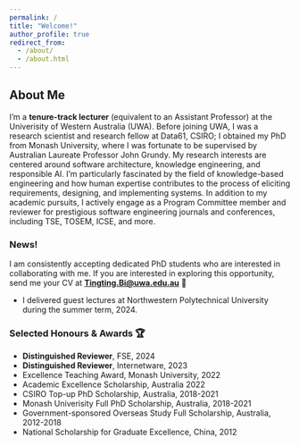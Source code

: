 ```yaml
---
permalink: /
title: "Welcome!"
author_profile: true
redirect_from: 
  - /about/
  - /about.html
---
```



## About Me 

I’m a **tenure-track lecturer** (equivalent to an Assistant Professor) at the Univerisity of Western Australia (UWA). Before joining UWA, I was a research scientist and research fellow at Data61, CSIRO; I obtained my PhD from Monash University, where I was fortunate to be supervised by Australian Laureate Professor John Grundy. My research interests are centered around software architecture, knowledge engineering, and responsible AI. I’m particularly fascinated by the field of knowledge-based engineering and how human expertise contributes to the process of eliciting requirements, designing, and implementing systems. In addition to my academic pursuits, I actively engage as a Program Committee member and reviewer for prestigious software engineering journals and conferences, including TSE, TOSEM, ICSE, and more. 

### News!
I am consistently accepting dedicated PhD students who are interested in collaborating with me. If you are interested in exploring this opportunity, send me your CV at  **Tingting.Bi@uwa.edu.au** 📧

- I delivered guest lectures at Northwestern Polytechnical University during the summer term, 2024.


### Selected Honours & Awards 🏆
- **Distinguished Reviewer**, FSE, 2024      
- **Distinguished Reviewer**, Internetware, 2023     
- Excellence Teaching Award, Monash University, 2022     
- Academic Excellence Scholarship, Australia 2022
- CSIRO Top-up PhD Scholarship, Australia, 2018-2021
- Monash Univerisity Full PhD Scholarship, Australia, 2018-2021
- Government-sponsored Overseas Study Full Scholarship, Australia, 2012-2018
- National Scholarship for Graduate Excellence, China, 2012
